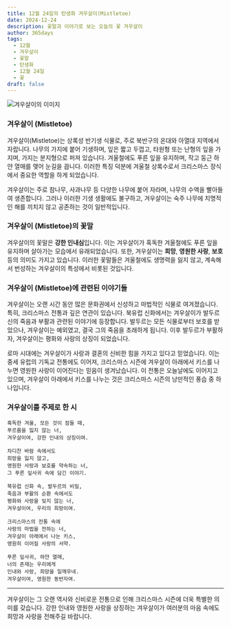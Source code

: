 ```yaml
---
title: 12월 24일의 탄생화 겨우살이(Mistletoe)
date: 2024-12-24
description: 꽃말과 이야기로 보는 오늘의 꽃 겨우살이
author: 365days
tags:
  - 12월
  - 겨우살이
  - 꽃말
  - 탄생화
  - 12월 24일
  - 꽃
draft: false
---
```



![겨우살이의 이미지](https://cdn.pixabay.com/photo/2012/02/24/10/17/mistletoe-berries-16393_1280.jpg#center)


### 겨우살이 (Mistletoe)

겨우살이(Mistletoe)는 상록성 반기생 식물로, 주로 북반구의 온대와 아열대 지역에서 자랍니다. 나무의 가지에 붙어 기생하며, 잎은 짧고 두껍고, 타원형 또는 난형의 잎을 가지며, 가지는 분지형으로 퍼져 있습니다. 겨울철에도 푸른 잎을 유지하며, 작고 둥근 하얀 열매를 맺어 눈길을 끕니다. 이러한 특징 덕분에 겨울철 상록수로서 크리스마스 장식에서 중요한 역할을 하게 되었습니다.

겨우살이는 주로 참나무, 사과나무 등 다양한 나무에 붙어 자라며, 나무의 수액을 빨아들여 생존합니다. 그러나 이러한 기생 생활에도 불구하고, 겨우살이는 숙주 나무에 치명적인 해를 끼치지 않고 공존하는 것이 일반적입니다. 

### 겨우살이 (Mistletoe)의 꽃말

겨우살이의 꽃말은 **강한 인내심**입니다. 이는 겨우살이가 혹독한 겨울철에도 푸른 잎을 유지하며 살아가는 모습에서 유래되었습니다. 또한, 겨우살이는 **희망**, **영원한 사랑**, **보호** 등의 의미도 가지고 있습니다. 이러한 꽃말들은 겨울철에도 생명력을 잃지 않고, 계속해서 번성하는 겨우살이의 특성에서 비롯된 것입니다.

### 겨우살이 (Mistletoe)에 관련된 이야기들

겨우살이는 오랜 시간 동안 많은 문화권에서 신성하고 마법적인 식물로 여겨졌습니다. 특히, 크리스마스 전통과 깊은 연관이 있습니다. 북유럽 신화에서는 겨우살이가 발두르 신의 죽음과 부활과 관련된 이야기에 등장합니다. 발두르는 모든 식물로부터 보호를 받았으나, 겨우살이는 예외였고, 결국 그의 죽음을 초래하게 됩니다. 이후 발두르가 부활하자, 겨우살이는 평화와 사랑의 상징이 되었습니다.

로마 시대에는 겨우살이가 사랑과 결혼의 신비한 힘을 가지고 있다고 믿었습니다. 이는 중세 유럽의 기독교 전통에도 이어져, 크리스마스 시즌에 겨우살이 아래에서 키스를 나누면 영원한 사랑이 이어진다는 믿음이 생겨났습니다. 이 전통은 오늘날에도 이어지고 있으며, 겨우살이 아래에서 키스를 나누는 것은 크리스마스 시즌의 낭만적인 풍습 중 하나입니다.

### 겨우살이를 주제로 한 시

	혹독한 겨울, 모든 것이 잠들 때,  
	푸르름을 잃지 않는 너,  
	겨우살이여, 강한 인내의 상징이여.
	
	차디찬 바람 속에서도  
	희망을 잃지 않고,  
	영원한 사랑과 보호를 약속하는 너,  
	그 푸른 잎사귀 속에 담긴 이야기.
	
	북유럽 신화 속, 발두르의 비밀,  
	죽음과 부활의 순환 속에서도  
	평화와 사랑을 잊지 않는 너,  
	겨우살이여, 우리의 희망이여.
	
	크리스마스의 전통 속에  
	사랑의 마법을 전하는 너,  
	겨우살이 아래에서 나눈 키스,  
	영원히 이어질 사랑의 서약.
	
	푸른 잎사귀, 하얀 열매,  
	너의 존재는 우리에게  
	인내와 사랑, 희망을 일깨우네.  
	겨우살이여, 영원한 동반자여.

---

겨우살이는 그 오랜 역사와 신비로운 전통으로 인해 크리스마스 시즌에 더욱 특별한 의미를 갖습니다. 강한 인내와 영원한 사랑을 상징하는 겨우살이가 여러분의 마음 속에도 희망과 사랑을 전해주길 바랍니다.


